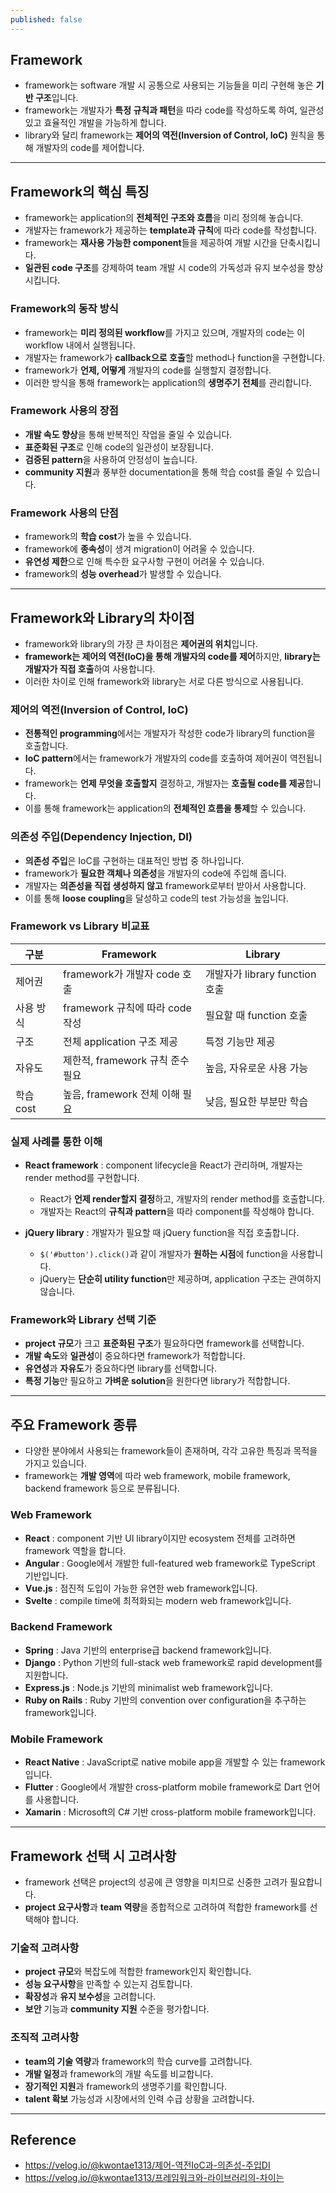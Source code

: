 ```yaml
---
published: false
---
```



## Framework

- framework는 software 개발 시 공통으로 사용되는 기능들을 미리 구현해 놓은 **기반 구조**입니다.
- framework는 개발자가 **특정 규칙과 패턴**을 따라 code를 작성하도록 하여, 일관성 있고 효율적인 개발을 가능하게 합니다.
- library와 달리 framework는 **제어의 역전(Inversion of Control, IoC)** 원칙을 통해 개발자의 code를 제어합니다.


---


## Framework의 핵심 특징

- framework는 application의 **전체적인 구조와 흐름**을 미리 정의해 놓습니다.
- 개발자는 framework가 제공하는 **template과 규칙**에 따라 code를 작성합니다.
- framework는 **재사용 가능한 component**들을 제공하여 개발 시간을 단축시킵니다.
- **일관된 code 구조**를 강제하여 team 개발 시 code의 가독성과 유지 보수성을 향상시킵니다.

### Framework의 동작 방식

- framework는 **미리 정의된 workflow**를 가지고 있으며, 개발자의 code는 이 workflow 내에서 실행됩니다.
- 개발자는 framework가 **callback으로 호출**할 method나 function을 구현합니다.
- framework가 **언제, 어떻게** 개발자의 code를 실행할지 결정합니다.
- 이러한 방식을 통해 framework는 application의 **생명주기 전체**를 관리합니다.

### Framework 사용의 장점

- **개발 속도 향상**을 통해 반복적인 작업을 줄일 수 있습니다.
- **표준화된 구조**로 인해 code의 일관성이 보장됩니다.
- **검증된 pattern**을 사용하여 안정성이 높습니다.
- **community 지원**과 풍부한 documentation을 통해 학습 cost를 줄일 수 있습니다.

### Framework 사용의 단점

- framework의 **학습 cost**가 높을 수 있습니다.
- framework에 **종속성**이 생겨 migration이 어려울 수 있습니다.
- **유연성 제한**으로 인해 특수한 요구사항 구현이 어려울 수 있습니다.
- framework의 **성능 overhead**가 발생할 수 있습니다.


---


## Framework와 Library의 차이점

- framework와 library의 가장 큰 차이점은 **제어권의 위치**입니다.
- **framework는 제어의 역전(IoC)을 통해 개발자의 code를 제어**하지만, **library는 개발자가 직접 호출**하여 사용합니다.
- 이러한 차이로 인해 framework와 library는 서로 다른 방식으로 사용됩니다.

### 제어의 역전(Inversion of Control, IoC)

- **전통적인 programming**에서는 개발자가 작성한 code가 library의 function을 호출합니다.
- **IoC pattern**에서는 framework가 개발자의 code를 호출하여 제어권이 역전됩니다.
- framework는 **언제 무엇을 호출할지** 결정하고, 개발자는 **호출될 code를 제공**합니다.
- 이를 통해 framework는 application의 **전체적인 흐름을 통제**할 수 있습니다.

### 의존성 주입(Dependency Injection, DI)

- **의존성 주입**은 IoC를 구현하는 대표적인 방법 중 하나입니다.
- framework가 **필요한 객체나 의존성**을 개발자의 code에 주입해 줍니다.
- 개발자는 **의존성을 직접 생성하지 않고** framework로부터 받아서 사용합니다.
- 이를 통해 **loose coupling**을 달성하고 code의 test 가능성을 높입니다.

### Framework vs Library 비교표

| 구분 | Framework | Library |
| --- | --- | --- |
| 제어권 | framework가 개발자 code 호출 | 개발자가 library function 호출 |
| 사용 방식 | framework 규칙에 따라 code 작성 | 필요할 때 function 호출 |
| 구조 | 전체 application 구조 제공 | 특정 기능만 제공 |
| 자유도 | 제한적, framework 규칙 준수 필요 | 높음, 자유로운 사용 가능 |
| 학습 cost | 높음, framework 전체 이해 필요 | 낮음, 필요한 부분만 학습 |

### 실제 사례를 통한 이해

- **React framework** : component lifecycle을 React가 관리하며, 개발자는 render method를 구현합니다.
    - React가 **언제 render할지 결정**하고, 개발자의 render method를 호출합니다.
    - 개발자는 React의 **규칙과 pattern**을 따라 component를 작성해야 합니다.

- **jQuery library** : 개발자가 필요할 때 jQuery function을 직접 호출합니다.
    - `$('#button').click()`과 같이 개발자가 **원하는 시점**에 function을 사용합니다.
    - jQuery는 **단순히 utility function**만 제공하며, application 구조는 관여하지 않습니다.

### Framework와 Library 선택 기준

- **project 규모**가 크고 **표준화된 구조**가 필요하다면 framework를 선택합니다.
- **개발 속도**와 **일관성**이 중요하다면 framework가 적합합니다.
- **유연성**과 **자유도**가 중요하다면 library를 선택합니다.
- **특정 기능**만 필요하고 **가벼운 solution**을 원한다면 library가 적합합니다.


---


## 주요 Framework 종류

- 다양한 분야에서 사용되는 framework들이 존재하며, 각각 고유한 특징과 목적을 가지고 있습니다.
- framework는 **개발 영역**에 따라 web framework, mobile framework, backend framework 등으로 분류됩니다.

### Web Framework

- **React** : component 기반 UI library이지만 ecosystem 전체를 고려하면 framework 역할을 합니다.
- **Angular** : Google에서 개발한 full-featured web framework로 TypeScript 기반입니다.
- **Vue.js** : 점진적 도입이 가능한 유연한 web framework입니다.
- **Svelte** : compile time에 최적화되는 modern web framework입니다.

### Backend Framework

- **Spring** : Java 기반의 enterprise급 backend framework입니다.
- **Django** : Python 기반의 full-stack web framework로 rapid development를 지원합니다.
- **Express.js** : Node.js 기반의 minimalist web framework입니다.
- **Ruby on Rails** : Ruby 기반의 convention over configuration을 추구하는 framework입니다.

### Mobile Framework

- **React Native** : JavaScript로 native mobile app을 개발할 수 있는 framework입니다.
- **Flutter** : Google에서 개발한 cross-platform mobile framework로 Dart 언어를 사용합니다.
- **Xamarin** : Microsoft의 C# 기반 cross-platform mobile framework입니다.


---


## Framework 선택 시 고려사항

- framework 선택은 project의 성공에 큰 영향을 미치므로 신중한 고려가 필요합니다.
- **project 요구사항**과 **team 역량**을 종합적으로 고려하여 적합한 framework를 선택해야 합니다.

### 기술적 고려사항

- **project 규모**와 복잡도에 적합한 framework인지 확인합니다.
- **성능 요구사항**을 만족할 수 있는지 검토합니다.
- **확장성**과 **유지 보수성**을 고려합니다.
- **보안** 기능과 **community 지원** 수준을 평가합니다.

### 조직적 고려사항

- **team의 기술 역량**과 framework의 학습 curve를 고려합니다.
- **개발 일정**과 framework의 개발 속도를 비교합니다.
- **장기적인 지원**과 framework의 생명주기를 확인합니다.
- **talent 확보** 가능성과 시장에서의 인력 수급 상황을 고려합니다.


---


## Reference

- <https://velog.io/@kwontae1313/제어-역전IoC과-의존성-주입DI>
- <https://velog.io/@kwontae1313/프레임워크와-라이브러리의-차이는>